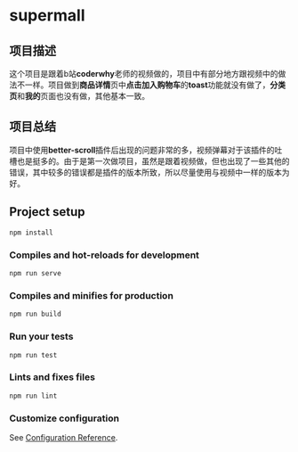 # supermall
## 项目描述
  这个项目是跟着b站**coderwhy**老师的视频做的，项目中有部分地方跟视频中的做法不一样。项目做到**商品详情**页中**点击加入购物车**的**toast**功能就没有做了，**分类页**和**我的**页面也没有做，其他基本一致。  
## 项目总结
  项目中使用**better-scroll**插件后出现的问题非常的多，视频弹幕对于该插件的吐槽也是挺多的。由于是第一次做项目，虽然是跟着视频做，但也出现了一些其他的错误，其中较多的错误都是插件的版本所致，所以尽量使用与视频中一样的版本为好。
## Project setup
```
npm install
```

### Compiles and hot-reloads for development
```
npm run serve
```

### Compiles and minifies for production
```
npm run build
```

### Run your tests
```
npm run test
```

### Lints and fixes files
```
npm run lint
```

### Customize configuration
See [Configuration Reference](https://cli.vuejs.org/config/).
